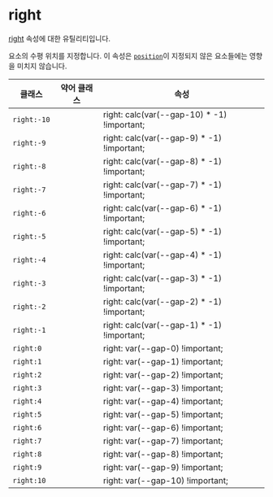 # right

[right](https://developer.mozilla.org/en-US/docs/Web/CSS/right) 속성에 대한 유틸리티입니다.

요소의 수평 위치를 지정합니다. 이 속성은 [<code>position</code>](./position.md)이 지정되지 않은 요소들에는 영향을 미치지 않습니다.

<table>
  <thead>
    <tr>
      <th scope="col">클래스</th>
      <th scope="col">약어 클래스</th>
      <th scope="col">속성</th>
    </tr>
  </thead>
  <tbody>
  <tr>
  <td><code>right:-10</code></td>
  <td class="blank"></td>
  <td><span class="code">right: calc(var(--gap-10) * -1) !important;</span></td>
</tr>
<tr>
  <td><code>right:-9</code></td>
  <td class="blank"></td>
  <td><span class="code">right: calc(var(--gap-9) * -1) !important;</span></td>
</tr>
<tr>
  <td><code>right:-8</code></td>
  <td class="blank"></td>
  <td><span class="code">right: calc(var(--gap-8) * -1) !important;</span></td>
</tr>
<tr>
  <td><code>right:-7</code></td>
  <td class="blank"></td>
  <td><span class="code">right: calc(var(--gap-7) * -1) !important;</span></td>
</tr>
<tr>
  <td><code>right:-6</code></td>
  <td class="blank"></td>
  <td><span class="code">right: calc(var(--gap-6) * -1) !important;</span></td>
</tr>
<tr>
  <td><code>right:-5</code></td>
  <td class="blank"></td>
  <td><span class="code">right: calc(var(--gap-5) * -1) !important;</span></td>

</tr>
<tr>
  <td><code>right:-4</code></td>
  <td class="blank"></td>
  <td><span class="code">right: calc(var(--gap-4) * -1) !important;</span></td>
</tr>
<tr>
  <td><code>right:-3</code></td>
  <td class="blank"></td>
  <td><span class="code">right: calc(var(--gap-3) * -1) !important;</span></td>
</tr>
<tr>
  <td><code>right:-2</code></td>
  <td class="blank"></td>
  <td><span class="code">right: calc(var(--gap-2) * -1) !important;</span></td>
</tr>
<tr>
  <td><code>right:-1</code></td>
  <td class="blank"></td>
  <td><span class="code">right: calc(var(--gap-1) * -1) !important;</span></td>
</tr>
<tr>
  <td><code>right:0</code></td>
  <td class="blank"></td>
  <td><span class="code">right: var(--gap-0) !important;</span></td>
</tr>
<tr>
  <td><code>right:1</code></td>
  <td class="blank"></td>
  <td><span class="code">right: var(--gap-1) !important;</span></td>
</tr>
<tr>
  <td><code>right:2</code></td>
  <td class="blank"></td>
  <td><span class="code">right: var(--gap-2) !important;</span></td>
</tr>
<tr>
  <td><code>right:3</code></td>
  <td class="blank"></td>
  <td><span class="code">right: var(--gap-3) !important;</span></td>
</tr>
<tr>
  <td><code>right:4</code></td>
  <td class="blank"></td>
  <td><span class="code">right: var(--gap-4) !important;</span></td>
</tr>
<tr>
  <td><code>right:5</code></td>
  <td class="blank"></td>
  <td><span class="code">right: var(--gap-5) !important;</span></td>
</tr>
<tr>
  <td><code>right:6</code></td>
  <td class="blank"></td>
  <td><span class="code">right: var(--gap-6) !important;</span></td>
</tr>
<tr>
  <td><code>right:7</code></td>
  <td class="blank"></td>
  <td><span class="code">right: var(--gap-7) !important;</span></td>
</tr>
<tr>
  <td><code>right:8</code></td>
  <td class="blank"></td>
  <td><span class="code">right: var(--gap-8) !important;</span></td>
</tr>
<tr>
  <td><code>right:9</code></td>
  <td class="blank"></td>
  <td><span class="code">right: var(--gap-9) !important;</span></td>
</tr>
<tr>
  <td><code>right:10</code></td>
  <td class="blank"></td>
  <td><span class="code">right: var(--gap-10) !important;</span></td>
</tr>
  </tbody>

</table>

